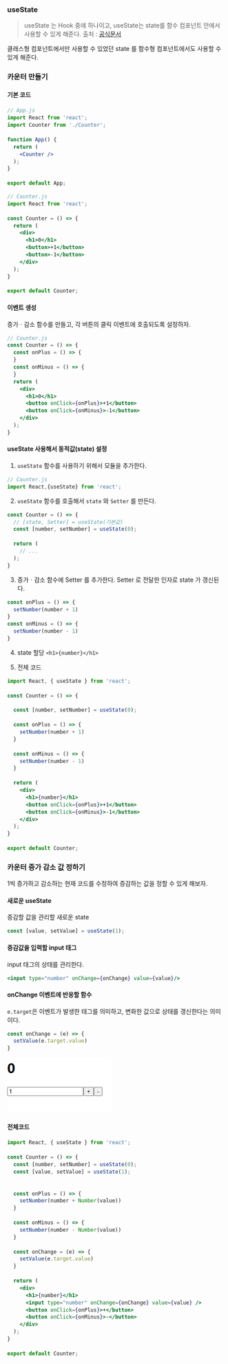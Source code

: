 ### useState
> useState 는 Hook 중에 하나이고, useState는 state를 함수 컴포넌트 안에서 사용할 수 있게 해준다. 출처 : [공식문서](https://ko.reactjs.org/docs/hooks-state.html)

클래스형 컴포넌트에서만 사용할 수 있었던 state 를 함수형 컴포넌트에서도 사용할 수 있게 해준다.

### 카운터 만들기
#### 기본 코드
```jsx
// App.js
import React from 'react';
import Counter from './Counter';

function App() {
  return (
    <Counter />
  );
}

export default App;
```

```jsx
// Counter.js
import React from 'react';

const Counter = () => {
  return (
    <div>
      <h1>0</h1>
      <button>+1</button>
      <button>-1</button>
    </div>
  );
}

export default Counter;
```

#### 이벤트 생성
증가ㆍ감소 함수를 만들고, 각 버튼의 클릭 이벤트에 호출되도록 설정하자. 
```jsx
// Counter.js
const Counter = () => {
  const onPlus = () => {
  }
  const onMinus = () => {
  }
  return (
    <div>
      <h1>0</h1>
      <button onClick={onPlus}>+1</button>
      <button onClick={onMinus}>-1</button>
    </div>
  );
}
```

#### useState 사용해서 동적값(state) 설정
1. `useState` 함수를 사용하기 위해서 모듈을 추가한다.
```jsx
// Counter.js
import React,{useState} from 'react';
```

2. `useState` 함수를 호출해서 `state` 와 `Setter` 를 만든다.
```jsx
const Counter = () => {
  // [state, Setter] = useState(기본값)
  const [number, setNumber] = useState(0);
  
  return (
    // ...
  );
}
```

3. 증가ㆍ감소 함수에 Setter 를 추가한다. 
Setter 로 전달한 인자로 state 가 갱신된다.
```jsx
const onPlus = () => {
  setNumber(number + 1)
}
const onMinus = () => {
  setNumber(number - 1)
}
```

4. state 할당
```<h1>{number}</h1>```

5. 전체 코드
```jsx
import React, { useState } from 'react';

const Counter = () => {
  
  const [number, setNumber] = useState(0);
  
  const onPlus = () => {
    setNumber(number + 1)
  }
  
  const onMinus = () => {
    setNumber(number - 1)
  }
  
  return (
    <div>
      <h1>{number}</h1>
      <button onClick={onPlus}>+1</button>
      <button onClick={onMinus}>-1</button>
    </div>
  );
}

export default Counter;
```

### 카운터 증가 감소 값 정하기
1씩 증가하고 감소하는 현재 코드를 수정하여 증감하는 값을 정할 수 있게 해보자.

#### 새로운 useState
증감할 값을 관리할 새로운 state
```jsx
const [value, setValue] = useState(1);
```

#### 증감값을 입력할 input 태그 
input 태그의 상태를 관리한다.
```jsx
<input type="number" onChange={onChange} value={value}/>
```

#### onChange 이벤트에 반응할 함수
`e.target`은 이벤트가 발생한 태그를 의미하고, 변화한 값으로 상태를 갱신한다는 의미이다.
```jsx
const onChange = (e) => {
  setValue(e.target.value)
}
```

<img src="assets/(6) useState/image.png">

#### 전체코드

```jsx
import React, { useState } from 'react';

const Counter = () => {
  const [number, setNumber] = useState(0);
  const [value, setValue] = useState(1);


  const onPlus = () => {
    setNumber(number + Number(value))
  }

  const onMinus = () => {
    setNumber(number - Number(value))
  }

  const onChange = (e) => {
    setValue(e.target.value)
  }

  return (
    <div>
      <h1>{number}</h1>
      <input type="number" onChange={onChange} value={value} />
      <button onClick={onPlus}>+</button>
      <button onClick={onMinus}>-</button>
    </div>
  );
}

export default Counter;
```
